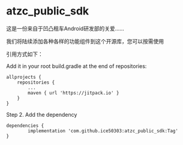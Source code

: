 # atzc_public_sdk
这是一份来自于凹凸租车Android研发部的关爱......


我们将陆续添加各种各样的功能组件到这个开源库，您可以按需使用

引用方式如下：

Add it in your root build.gradle at the end of repositories:

	allprojects {
		repositories {
			...
			maven { url 'https://jitpack.io' }
		}
	}
Step 2. Add the dependency

	dependencies {
	        implementation 'com.github.ice50303:atzc_public_sdk:Tag'
	}
 

